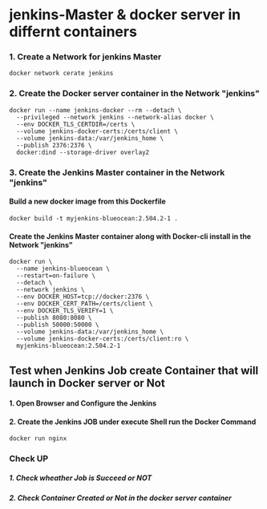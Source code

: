 # jenkins-Master & docker server in differnt containers

### 1. Create a Network for jenkins Master
```
docker network cerate jenkins
```
### 2. Create the Docker server container in the Network "jenkins"
```
docker run --name jenkins-docker --rm --detach \
  --privileged --network jenkins --network-alias docker \
  --env DOCKER_TLS_CERTDIR=/certs \
  --volume jenkins-docker-certs:/certs/client \
  --volume jenkins-data:/var/jenkins_home \
  --publish 2376:2376 \
  docker:dind --storage-driver overlay2
```
### 3. Create the Jenkins Master container in the Network "jenkins"

#### Build a new docker image from this Dockerfile
```
docker build -t myjenkins-blueocean:2.504.2-1 .
```
#### Create the Jenkins Master container along with Docker-cli install in the Network "jenkins"
```
docker run \
  --name jenkins-blueocean \
  --restart=on-failure \
  --detach \
  --network jenkins \
  --env DOCKER_HOST=tcp://docker:2376 \
  --env DOCKER_CERT_PATH=/certs/client \
  --env DOCKER_TLS_VERIFY=1 \
  --publish 8080:8080 \
  --publish 50000:50000 \
  --volume jenkins-data:/var/jenkins_home \
  --volume jenkins-docker-certs:/certs/client:ro \
  myjenkins-blueocean:2.504.2-1
```
## Test when Jenkins Job create Container that will launch in Docker server or Not

#### 1. Open Browser and Configure the Jenkins
#### 2. Create the Jenkins JOB under execute Shell run the Docker Command
```
docker run nginx
```
### Check UP
##### 1. Check wheather Job is Succeed or NOT
##### 2. Check Container Created or Not in the docker server container
